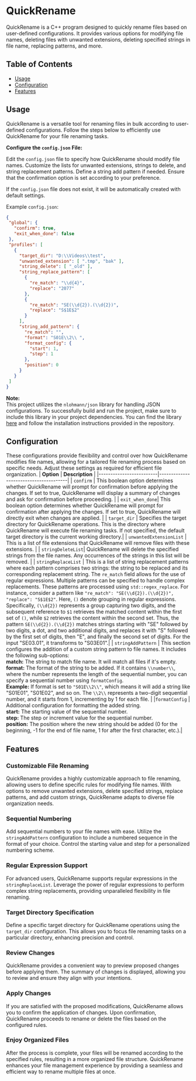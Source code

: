 # QuickRename
QuickRename is a C++ program designed to quickly rename files based on user-defined configurations. It provides various options for modifying file names, deleting files with unwanted extensions, deleting specified strings in file name, replacing patterns, and more.

## Table of Contents

- [Usage](#Usage)
- [Configuration](#Configuration)
- [Features](#Features)

## Usage

QuickRename is a versatile tool for renaming files in bulk according to user-defined configurations. Follow the steps below to efficiently use QuickRename for your file renaming tasks.

  **Configure the `config.json` File:**

   Edit the `config.json` file to specify how QuickRename should modify file names. Customize the lists for unwanted extensions, strings to delete, and string replacement patterns. Define a string add pattern if needed. Ensure that the confirmation option is set according to your preference.

   If the `config.json` file does not exist, it will be automatically created with default settings.

   Example `config.json`:

   ``` json
  {
    "global": {
      "confirm": true,
      "exit_when_done": false
    },
    "profiles": [
      {
        "target_dir": "D:\\Videos\\test",
        "unwanted_extension": [ ".tmp", "bak" ],
        "string_delete": [ "_old" ],
        "string_replace_pattern": [
          {
            "re_match": "\\d{4}",
            "replace": "2077"
          },
          {
            "re_match": "SE(\\d{2}).(\\d{2})",
            "replace": "S$1E$2"
          }
        ],
        "string_add_pattern": {
          "re_match": "",
          "format": "S01E\\2\\ ",
          "format_config": {
            "start": 1,
            "step": 1
          },
          "position": 0
        }
      }
    ]
  }
  ```
  **Note:<br>**
  This project utilizes the `nlohmann/json` library for handling JSON configurations. To successfully build and run the project, make sure to include this library in your project dependencies. You can find the library [here](https://github.com/nlohmann/json) and follow the installation instructions provided in the repository.

## Configuration
These configurations provide flexibility and control over how QuickRename modifies file names, allowing for a tailored file renaming process based on specific needs. Adjust these settings as required for efficient file organization.
| **Option**  | **Description**  |
|-------------------------|---------------------------------------|
| `confirm` | This boolean option determines whether QuickRename will prompt for confirmation before applying the changes. If set to true, QuickRename will display a summary of changes and ask for confirmation before proceeding. |
| `exit_when_done`| This boolean option determines whether QuickRename will prompt for confirmation after applying the changes. If set to true, QuickRename will directly exit when changes are applied. |
| `target_dir` | Specifies the target directory for QuickRename operations. This is the directory where QuickRename will execute file renaming tasks. If not specified, the default target directory is the current working directory.|
| `unwantedExtensionList` | This is a list of file extensions that QuickRename will remove files with these extensions. |
| `stringDeleteList`| QuickRename will delete the specified strings from the file names. Any occurrences of the strings in this list will be removed. |
| `stringReplaceList` | This is a list of string replacement patterns where each pattern comprises two strings: the string to be replaced and its corresponding replacement string. The `re_match` field allows for the use of regular expressions. Multiple patterns can be specified to handle complex replacements. These patterns are processed using `std::regex_replace`. For instance, consider a pattern like `"re_match": "SE(\\d{2}).(\\d{2})", "replace": "S$1E$2"`. Here, `()` denote grouping in regular expressions. Specifically, `(\\d{2})` represents a group capturing two digits, and the subsequent reference to `$1` retrieves the matched content within the first set of `()`, while `$2` retrieves the content within the second set. Thus, the pattern `SE(\\d{2}).(\\d{2})` matches strings starting with "SE" followed by two digits, a dot, and two additional digits, and replaces it with "S" followed by the first set of digits, then "E", and finally the second set of digits. For the input "SE03.01", it transforms to "S03E01".|
| `stringAddPattern` | This section configures the addition of a custom string pattern to file names. It includes the following sub-options: <br>**match:** The string to match file name. It will match all files if it's empty. <br> **format:** The format of the string to be added. If it contains `\\number\\`, where the number represents the length of the sequential number, you can specify a sequential number using `formatConfig`.<br> **Example:** If format is set to `"S01E\\2\\"`, which means it will add a string like "S01E01", "S01E02", and so on. The `\\2\\` represents a two-digit sequential number, and it starts from 1, incrementing by 1 for each file. |
|`formatConfig` | Additional configuration for formatting the added string.<br>**start:** The starting value of the sequential number.<br> **step:** The step or increment value for the sequential number.<br>**position:** The position where the new string should be added (0 for the beginning, -1 for the end of file name, 1 for after the first character, etc.).|


## Features

### Customizable File Renaming

QuickRename provides a highly customizable approach to file renaming, allowing users to define specific rules for modifying file names. With options to remove unwanted extensions, delete specified strings, replace patterns, and add custom strings, QuickRename adapts to diverse file organization needs.

### Sequential Numbering

Add sequential numbers to your file names with ease. Utilize the `stringAddPattern` configuration to include a numbered sequence in the format of your choice. Control the starting value and step for a personalized numbering scheme.

### Regular Expression Support

For advanced users, QuickRename supports regular expressions in the `stringReplaceList`. Leverage the power of regular expressions to perform complex string replacements, providing unparalleled flexibility in file renaming.

### Target Directory Specification

Define a specific target directory for QuickRename operations using the `target_dir` configuration. This allows you to focus file renaming tasks on a particular directory, enhancing precision and control.

### Review Changes

QuickRename provides a convenient way to preview proposed changes before applying them. The summary of changes is displayed, allowing you to review and ensure they align with your intentions.

### Apply Changes

If you are satisfied with the proposed modifications, QuickRename allows you to confirm the application of changes. Upon confirmation, QuickRename proceeds to rename or delete the files based on the configured rules.

### Enjoy Organized Files

After the process is complete, your files will be renamed according to the specified rules, resulting in a more organized file structure. QuickRename enhances your file management experience by providing a seamless and efficient way to rename multiple files at once.
